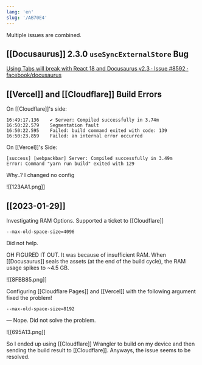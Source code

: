 ```yaml
---
lang: 'en'
slug: '/AB70E4'
---
```


Multiple issues are combined.

## [[Docusaurus]] 2.3.0 `useSyncExternalStore` Bug

[Using Tabs will break with React 18 and Docusaurus v2.3 · Issue #8592 · facebook/docusaurus](https://github.com/facebook/docusaurus/issues/8592#event-8378524686)

## [[Vercel]] and [[Cloudflare]] Build Errors

On [[Cloudflare]]'s side:

```
16:49:17.136	✔ Server: Compiled successfully in 3.74m
16:50:22.579	Segmentation fault
16:50:22.595	Failed: build command exited with code: 139
16:50:23.859	Failed: an internal error occurred
```

On [[Vercel]]'s Side:

```
[success] [webpackbar] Server: Compiled successfully in 3.49m
Error: Command "yarn run build" exited with 129
```

Why..? I changed no config

![[123AA1.png]]

## [[2023-01-29]]

Investigating RAM Options. Supported a ticket to [[Cloudflare]]

```
--max-old-space-size=4096
```

Did not help.

OH FIGURED IT OUT.
It was because of insufficient RAM.
When [[Docusaurus]] seals the assets (at the end of the build cycle), the RAM usage spikes to ~4.5 GB.

![[8FBB85.png]]

Configuring [[Cloudflare Pages]] and [[Vercel]] with the following argument fixed the problem!

```
--max-old-space-size=8192
```

— Nope. Did not solve the problem.

![[695A13.png]]

So I ended up using [[Cloudflare]] Wrangler to build on my device and then sending the build result to [[Cloudflare]]. Anyways, the issue seems to be resolved.
